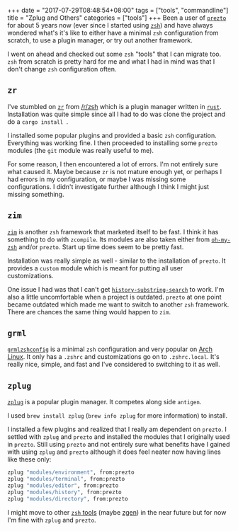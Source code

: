 +++
date = "2017-07-29T08:48:54+08:00"
tags = ["tools", "commandline"]
title = "Zplug and Others"
categories = ["tools"]
+++
Been a user of [`prezto`][1] for about 5 years now (ever since I started using [`zsh`][2]) and have always wondered what's it's like to either have a minimal `zsh` configuration from scratch, to use a plugin manager, or try out another framework.

I went on ahead and checked out some `zsh` "tools" that I can migrate too. `zsh` from scratch is pretty hard for me and what I had in mind was that I don't change `zsh` configuration often.

## `zr`

I've stumbled on [`zr`][3] from [/r/zsh][4] which is a plugin manager written in [`rust`][5]. Installation was quite simple since all I had to do was clone the project and do a `cargo install `.

I installed some popular plugins and provided a basic `zsh` configuration. Everything was working fine. I then proceeded to installing some `prezto` modules (the `git` module was really useful to me).

For some reason, I then encountered a lot of errors. I'm not entirely sure what caused it. Maybe because `zr` is not mature enough yet, or perhaps I had errors in my configuration, or maybe I was missing some configurations. I didn't investigate further although I think I might just missing something.

## `zim`

[`zim`][6] is another `zsh` framework that marketed itself to be fast. I think it has something to do with `zcompile`. Its modules are also taken either from [`oh-my-zsh`][7] and/or `prezto`. Start up time does seem to be pretty fast.

Installation was really simple as well - similar to the installation of `prezto`. It provides a `custom` module which is meant for putting all user customizations.

One issue I had was that I can't get [`history-substring-search`][8] to work. I'm also a little uncomfortable when a project is outdated. `prezto` at one point became outdated which made me want to switch to another `zsh` framework. There are chances the same thing would happen to `zim`.

## `grml`

[`grmlzshconfig`][12] is a minimal `zsh` configuration and very popular on [Arch Linux][13]. It only has a `.zshrc` and customizations go on to `.zshrc.local`. It's really nice, simple, and fast and I've considered to switching to it as well.

## `zplug`

[`zplug`][9] is a popular plugin manager. It competes along side `antigen`.

I used `brew install zplug` (`brew info zplug` for more information) to install.

I installed a few plugins and realized that I really am dependent on `prezto`. I settled with `zplug` and `prezto` and installed the modules that I originally used in `prezto`. Still using `prezto` and not entirely sure what benefits have I gained with using `zplug` and `prezto` although it does feel neater now having lines like these only:

```bash
zplug "modules/environment", from:prezto
zplug "modules/terminal", from:prezto
zplug "modules/editor", from:prezto
zplug "modules/history", from:prezto
zplug "modules/directory", from:prezto
```

I might move to other [`zsh` tools][10] (maybe [zgen][11]) in the near future but for now I'm fine with `zplug` and `prezto`.

[1]: https://github.com/sorin-ionescu/prezto
[2]: http://zsh.sourceforge.net/
[3]: https://github.com/jedahan/zr
[4]: https://reddit.com/r/zsh
[5]: https://www.rust-lang.org/en-US/
[6]: https://github.com/Eriner/zim
[7]: https://github.com/robbyrussell/oh-my-zsh
[8]: https://github.com/Eriner/zim/issues/197
[9]: https://github.com/zplug/zplug
[10]: https://github.com/unixorn/awesome-zsh-plugins
[11]: https://github.com/tarjoilija/zgen
[12]: https://grml.org/zsh/
[13]: https://archlinux.org
